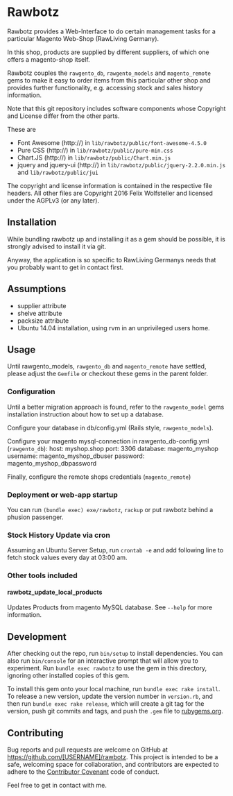 # Rawbotz

Rawbotz provides a Web-Interface to do certain management tasks for a particular Magento Web-Shop (RawLiving Germany).

In this shop, products are supplied by different suppliers, of which one offers a magento-shop itself.

Rawbotz couples the `rawgento_db`, `rawgento_models` and `magento_remote` gems to make it easy to order items from this particular other shop and provides further functionality, e.g. accessing stock and sales history information.

Note that this git repository includes software components whose Copyright and License differ from the other parts.

These are
- Font Awesome (http://) in `lib/rawbotz/public/font-awesome-4.5.0`
- Pure CSS (http://) in `lib/rawbotz/public/pure-min.css`
- Chart.JS (http://) in `lib/rawbotz/public/Chart.min.js`
- jquery and jquery-ui (http://) in `lib/rawbotz/public/jquery-2.2.0.min.js` and `lib/rawbotz/public/jui`

The copyright and license information is contained in the respective file headers. All other files are Copyright 2016 Felix Wolfsteller and licensed under the AGPLv3 (or any later).

## Installation

While bundling rawbotz up and installing it as a gem should be possible, it is strongly advised to install it via git.

Anyway, the application is so specific to RawLiving Germanys needs that you probably want to get in contact first.

## Assumptions

- supplier attribute
- shelve attribute
- packsize attribute
- Ubuntu 14.04 installation, using rvm in an unprivileged users home.

## Usage

Until rawgento_models, `rawgento_db` and `magento_remote` have settled, please adjust the `Gemfile` or checkout these gems in the parent folder.

### Configuration

Until a better migration approach is found, refer to the `rawgento_model` gems installation instruction about how to set up a database.

Configure your database in db/config.yml (Rails style, `rawgento_models`).

Configure your magento mysql-connection in rawgento_db-config.yml (`rawgento_db`):
    host: myshop.shop
    port: 3306
    database: magento_myshop
    username: magento_myshop_dbuser
    password: magento_myshop_dbpassword

Finally, configure the remote shops credentials (`magento_remote`)

### Deployment or web-app startup

You can run `(bundle exec) exe/rawbotz`, `rackup` or put rawbotz behind a phusion passenger.

### Stock History Update via cron

Assuming an Ubuntu Server Setup, run `crontab -e` and add following line to fetch stock values every day at 03:00 am.

### Other tools included

#### rawbotz_update_local_products

Updates Products from magento MySQL database.  See `--help` for more information.

## Development

After checking out the repo, run `bin/setup` to install dependencies. You can also run `bin/console` for an interactive prompt that will allow you to experiment. Run `bundle exec rawbotz` to use the gem in this directory, ignoring other installed copies of this gem.

To install this gem onto your local machine, run `bundle exec rake install`. To release a new version, update the version number in `version.rb`, and then run `bundle exec rake release`, which will create a git tag for the version, push git commits and tags, and push the `.gem` file to [rubygems.org](https://rubygems.org).

## Contributing

Bug reports and pull requests are welcome on GitHub at https://github.com/[USERNAME]/rawbotz. This project is intended to be a safe, welcoming space for collaboration, and contributors are expected to adhere to the [Contributor Covenant](http://contributor-covenant.org) code of conduct.

Feel free to get in contact with me.
